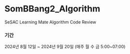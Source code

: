# SomBBang2_Algorithm
SeSAC Learning Mate Algorithm Code Review
### 기간
2024년 8월 12일 ~ 2024년 9월 20일
(매주 월 수 금 5:00~07:00)
